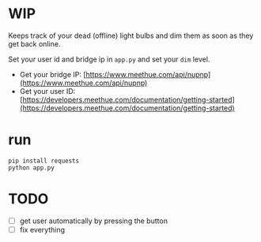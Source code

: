 # WIP
Keeps track of your dead (offline) light bulbs and dim them as soon as they get back online.

Set your user id and bridge ip in `app.py` and set your `dim` level.

* Get your bridge IP: [https://www.meethue.com/api/nupnp](https://www.meethue.com/api/nupnp)
* Get your user ID: [https://developers.meethue.com/documentation/getting-started](https://developers.meethue.com/documentation/getting-started)

# run

```
pip install requests
python app.py
```

# TODO

* [ ] get user automatically by pressing the button
* [ ] fix everything

